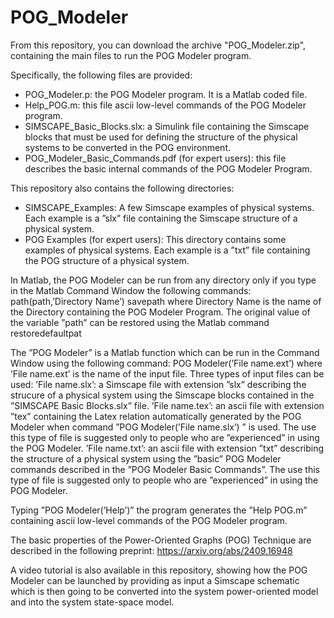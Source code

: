 # POG_Modeler
From this repository, you can download the archive "POG_Modeler.zip", containing the main files to run the POG Modeler program.

Specifically, the following files are provided:
- POG_Modeler.p: the POG Modeler program. It is a Matlab coded file.
- Help_POG.m: this file ascii low-level commands of the POG Modeler program.
- SIMSCAPE_Basic_Blocks.slx: a Simulink file containing the Simscape blocks that must be used for defining the structure of the physical systems to be converted in the POG environment.
- POG_Modeler_Basic_Commands.pdf (for expert users): this file describes the basic internal commands of the POG Modeler Program.

This repository also contains the following directories:
- SIMSCAPE_Examples: A few Simscape examples of physical systems. Each example is a ”slx” file containing the Simscape structure of a physical system.
- POG Examples (for expert users): This directory contains some examples of physical systems. Each example is a ”txt” file containing the POG structure of a physical system.

In Matlab, the POG Modeler can be run from any directory only if you type in the Matlab Command Window the following commands: 
path(path,’Directory Name’)
savepath
where Directory Name is the name of the Directory containing the POG Modeler Program. The original value of the variable ”path” can be restored using the Matlab command restoredefaultpat

The ”POG Modeler” is a Matlab function which can be run in the Command Window using the following command:
POG Modeler(’File name.ext’)
where ’File name.ext’ is the name of the input file. Three types of input files can be used:
’File name.slx’: a Simscape file with extension ”slx” describing the strucure of a physical system using the Simscape blocks contained in the ”SIMSCAPE Basic Blocks.slx” file.
’File name.tex’: an ascii file with extension ”tex” containing the Latex relation automatically generated by the POG Modeler when command ”POG Modeler(’File name.slx’) ” is used. The use this type of file is suggested only to people who are ”experienced” in using the POG Modeler.
’File name.txt’: an ascii file with extension ”txt” describing the structure of a physical system using the ”basic” POG Modeler commands described in the ”POG Modeler Basic Commands”. The use this type of file is suggested only to people who are ”experienced” in using the POG Modeler.

Typing ”POG Modeler(’Help’)” the program generates the ”Help POG.m” containing ascii low-level commands of the POG Modeler program.

The basic properties of the Power-Oriented Graphs (POG) Technique are described in the following preprint: https://arxiv.org/abs/2409.16948

A video tutorial is also available in this repository, showing how the POG Modeler can be launched by providing as input a Simscape schematic which is then going to be converted into the system power-oriented model and into the system state-space model.
